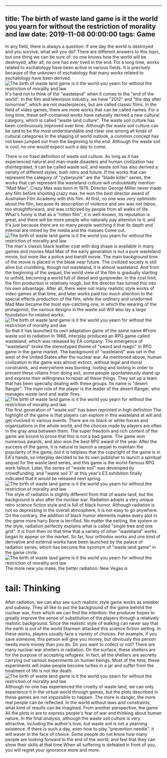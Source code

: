
---
title: The birth of waste land game is it the world you yearn for without the restriction of morality and law
date: 2019-11-08 00:00:00
tags:  Game
---
In any field, there is always a question: if one day the world is destroyed and you survive, what will you do? There are different answers to this topic, but one thing we can be sure of:   no one knows how the world will be destroyed, after all, no one has ever lived in the end. For a long time, works related to eschatology have been active in various fields. It is precisely because of the unknown of eschatology that many works related to eschatology have been derived.
![The birth of waste land game is it the world you yearn for without the restriction of morality and law](4c2058e0e6b544c3bb5d6856b312a0c8.jpg)
It's hard not to think of the "wasteland" when it comes to the "end of the world". In the film and television industry, we have "2012" and "the day after tomorrow", which are not masterpieces, but are called classic films. In the field of video games, there are more works that can be called names. For a long time, these self-contained works have naturally derived a new cultural category, which is called "waste land culture".
The waste soil culture has been continuously improved over time. Although the waste soil culture can be said to be the most understandable and clear one among all kinds of cultural categories in the shaping of world outlook, a common concept has not been jumped out from the beginning to the end: Although the waste soil is cool, no one would expect such a day to come.
      
There is no fixed definition of waste soil culture. As long as it has experienced natural and man-made disasters and human civilization has disintegrated, it can be called waste soil, and waste soil has also derived a variety of different styles, both retro and future. If the works that can represent the category of "cyberpunk" are the "blade killer" series, the works that can represent the wasteland culture will undoubtedly mention "Mad Max".
Crazy Max was born in 1979. Director George Miller never made any film before shooting crazy max. he won the best director award of Australian Film Academy with this film. At first, no one was very optimistic about the film, because its description of violence and sex was not taboo, too straightforward, and was criticized by people from all walks of life. What's funny is that as a "rotten film", it is well-known, its reputation is great, and there will be more people who naturally pay attention to it, and it's just because there are so many people watching it that its depth and internal are mined by the media and the masses Come out.
![The birth of waste land game is it the world you yearn for without the restriction of morality and law](75e1d3507dd546afaff02f18ef4919cf.jpg)
The man's classic black leather coat with dog shape is available in many games and movies
Mad Max of the early generation is not a pure wasteland movie, but more like a police and bandit movie. The main background time of the movie is placed in the bleak near future. The civilized society is still alive but crumbling, though not wasteland, it is almost wasteland. And from the beginning of the sequel, the world view of the film is gradually starting to unfold, becoming a world full of diesel and gunpowder. In the cost limit, the film production is relatively rough, but the director has turned this into his own advantage. After all, there were not many realistic style works of video games at that time, and later works paid too much attention to the special effects production of the film, while the ordinary and unadorned Mad Max became the most eye-catching one, in which the wearing of the protagonist, the various designs in the waste soil Will also lay a large foundation for related works.
![The birth of waste land game is it the world you yearn for without the restriction of morality and law](785bcb3b9f42412fb5ab102d129c4e98.jpg)
So that it has launched its own adaptation game of the same name
#From waste soil to radiation
In 1988, interplay produced an RPG game called wasteland, which was released by EA company. The emergence of "wasteland" broke the stereotyped theme of "sword and magic" in RPG game in the game market. The background of "wasteland" was set in the west of the United States after the nuclear war. As mentioned above, human civilization in the game was almost extinct, without legal and moral constraints, and everywhere was burning, looting and looting In order to prevent these villains from doing evil, some people spontaneously stand up and express their willingness to repair all these things. They set up a team that has been specially dealing with these groups. Its name is "desert Ranger". The main role of the player is the leader of the desert Ranger, who manages waste land and water fires.
![The birth of waste land game is it the world you yearn for without the restriction of morality and law](e23e46194ed749409227a09b7ea2f435.jpg)
The first generation of "waste soil" has been reprinted in high definition
The highlight of the game is that players can explore in this wasteland at will and get involved in various events. There are no black or white forces and organizations in the whole world, and the choices made by players are often in the gray area between them. The super freedom and rich content of the game are bound to prove that this is not a bad game. The game won numerous awards, and also won the best RPG award of the year.
After the success of the game, it is natural to launch a sequel to maintain the popularity of the game, but it is helpless that the copyright of the game is in EA's hands, so interplay decided to be its own publisher to launch a spiritual sequel for the waste land series, and this game is the world-famous RPG work fallout. Later, the series of "waste soil" was developed by crowdfunding, and "waste soil 3" at this year's E3 exhibition finally indicated that it would be released next spring.
![The birth of waste land game is it the world you yearn for without the restriction of morality and law](d0572bf40b254e5e920f17785a28d0fe.jpg)
The style of radiation is slightly different from that of waste land, but the background is also after the nuclear war. Radiation adopts a very unique retro science fiction style and is full of black humor. Although radiation is not so depressing in the overall atmosphere, it is not easy to go anywhere. On the contrary, the addition of black humor elements makes every plot in the game more hairy Bone is terrified. No matter the setting, the system or the style, radiation perfectly explains what is called "single tree and one grid". It is from then on that time that a variety of other "wasteland" works began to appear on the market. So far, four orthodox works and one kind of derivative and external works have been launched by the palace of radiation series, which has become the synonym of "waste land game" in the game circle.
![The birth of waste land game is it the world you yearn for without the restriction of morality and law](c250b7cc4cf344de9e50c86ce1b30ef7.jpg)
The more new you make, the better radiation: New Vegas is
# tail: Thinking
After radiation, we can also see such realistic style game works as sneaker and subway. They all like to put the background of the game behind the nuclear war, from which we can find the intention: the producer hopes to greatly improve the sense of substitution of the players through a relatively realistic background. Since the realistic style of walking can never say that the earth is out of the world Starmen attacked this science fiction setting.
In these works, players usually face a variety of choices. For example, if you save someone, this person will give you money, but obviously this person needs more money than you do. Do you want to collect or not? There are many nuclear war shelters in radiation. On the surface, these shelters are for the purpose of accepting refugees. In fact, all the shelters are secretly carrying out various experiments on human beings. Most of the time, these experiments will make people become turtles in a jar and suffer from the treatment of life is not like death.
![The birth of waste land game is it the world you yearn for without the restriction of morality and law](5ffcf8a958af48a49040957c497cdfb4.jpg)
Although no one has experienced the cruelty of waste land, we can only experience it in the virtual world through games, but the plots described in these games are not impossible to happen. The more in danger, the more real people can be reflected. In the world without laws and constraints, what kind of results can be imagined. From another perspective, the game All the plots in are to express people's fear of war and thinking about human nature.
In the final analysis, although the waste soil culture is very attractive, including the author's love, but waste soil is not a yearning existence. If there is such a day, even how to play "prevention needle", it will waver in the face of choice. Some people do not know how many people are looking forward to the end of the world, and feel that they can show their skills at that time When all suffering is defeated in front of you, you will regret your ignorance more and more.